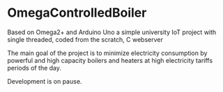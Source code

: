 # OmegaControlledBoiler
Based on Omega2+ and Arduino Uno a simple university IoT project with single threaded, coded from the scratch, C webserver

The main goal of the project is to minimize electricity consumption by powerful and high capacity boilers and heaters at high electricity tariffs periods of the day.

Development is on pause.
